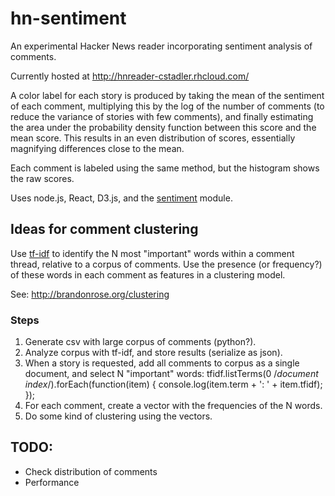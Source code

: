 # hn-sentiment

An experimental Hacker News reader incorporating sentiment analysis of comments.

Currently hosted at http://hnreader-cstadler.rhcloud.com/

A color label for each story is produced by taking the mean of the sentiment of each comment, multiplying this by the log of the number of comments (to reduce the variance of stories with few comments), and finally estimating the area under the probability density function between this score and the mean score. This results in an even distribution of scores, essentially magnifying differences close to the mean.

Each comment is labeled using the same method, but the histogram shows the raw scores.

Uses node.js, React, D3.js, and the [sentiment](https://github.com/thisandagain/sentiment) module.

## Ideas for comment clustering
Use [tf-idf](https://github.com/NaturalNode/natural#tf-idf) to identify the N most "important" words within a comment thread, relative to a corpus of comments. Use the presence (or frequency?) of these words in each comment as features in a clustering model.

See: http://brandonrose.org/clustering

### Steps

1. Generate csv with large corpus of comments (python?).
2. Analyze corpus with tf-idf, and store results (serialize as json).
3. When a story is requested, add all comments to corpus as a single document, and select N "important" words:
        tfidf.listTerms(0 /*document index*/).forEach(function(item) {
            console.log(item.term + ': ' + item.tfidf);
        });    
4. For each comment, create a vector with the frequencies of the N words.
5. Do some kind of clustering using the vectors.


## TODO:

- Check distribution of comments
- Performance
